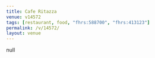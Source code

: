 ```yaml
---
title: Cafe Ritazza
venue: v14572
tags: [restaurant, food, "fhrs:588700", "fhrs:413123"]
permalink: /v/14572/
layout: venue
---
```

null